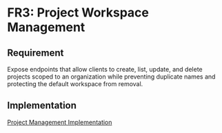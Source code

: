 # FR3: Project Workspace Management

## Requirement

Expose endpoints that allow clients to create, list, update, and delete projects scoped to an organization while preventing duplicate names and protecting the default workspace from removal.

## Implementation

[Project Management Implementation](../impls/project-workspace-management.md)
